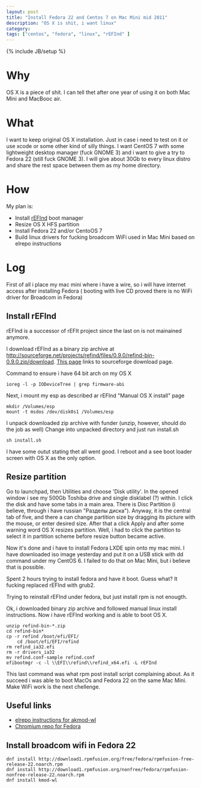 ```yaml
---
layout: post
title: "Install Fedora 22 and Centos 7 on Mac Mini mid 2011"
description: "OS X is shit, i want linux"
category: 
tags: ["centos", "fedora", "linux", "rEFInd" ]
---
```

{% include JB/setup %}

# Why

OS X is a piece of shit. I can tell thet after one year of using it on both Mac Mini and MacBooc air.

# What

I want to keep original OS X installation. Just in case i need to test on it or use
xcode or some other kind of silly things. I want CentOS 7 with some lightweight 
desktop manager (fuck GNOME 3) and i want to give a try to Fedora 22 (still fuck GNOME 3).
I will give about 30Gb to every linux distro and share the rest space between them as my 
home directory.

# How

My plan is:

  * Install [rEFInd](http://www.rodsbooks.com/refind/) boot manager
  * Resize OS X HFS partition 
  * Install Fedora 22 and/or CentoOS 7
  * Build linux drivers for fucking broadcom WiFi used in Mac Mini based on elrepo instructions

# Log

First of all i place my mac mini where i have a wire, so i will have internet access after 
installing Fedora ( booting with live CD proved there is no WiFi driver for Broadcom in Fedora) 

## Install rEFInd
rEFInd is a successor of rEFIt project since the last on is not mainained anymore. 

I download rEFInd as a binary zip archive at http://sourceforge.net/projects/refind/files/0.9.0/refind-bin-0.9.0.zip/download.
[This page](http://www.rodsbooks.com/refind/getting.html) links to sourceforge download page.

Command to ensure i have 64 bit arch on my OS X

    ioreg -l -p IODeviceTree | grep firmware-abi

Next, i mount my esp as described ar rEFInd "Manual OS X install" page

    mkdir /Volumes/esp
    mount -t msdos /dev/disk0s1 /Volumes/esp

I unpack  downloaded zip archive with funder (unzip, however, should do the job as well)
Change into unpacked directory and just run install.sh

    sh install.sh

I have some outut stating thet all went good. I reboot and a see boot loader screen with
OS X as the only option. 

## Resize partition

Go to launchpad, then Utilities and choose 'Disk utility'. In the opened window i see my 500Gb 
Toshiba drive and single disklabel (?) within. I click the disk and have some tabs in a main 
area. There is Disc Partition (i believe, through i have russian "Разделы диска"). Anyway, it
is the central tab of five, and there a can change partition size by dragging its picture with
the mouse, or enter desired size. After that a click Apply and after some warning word OS X
resizes partition. Well, i had to click the partition to select it in partition scheme before
resize button became active.

Now it's done and i have to install Fedora LXDE spin onto my mac mini. I have downloaded 
iso image yesterday and put it on a USB stick with dd command under my CentOS 6. I failed 
to do that on Mac Mini, but i believe that is possible.

Spent 2 hours trying to install fedora and have it boot. Guess what? It fucking replaced rEFInd
with grub2.

Trying to reinstall rEFInd under fedora, but just install rpm is not enougth.

Ok, i downloaded binary zip archive and followed manual linux install instructions. Now i have rEFInd
working and is able to boot OS X.

    unzip refind-bin-*.zip
    cd refind-bin*
    cp -r refind /boot/efi/EFI/
		cd /boot/efi/EFI/refind
    rm refind_ia32.efi
    rm -r drivers_ia32
    mv refind.conf-sample refind.conf
    efibootmgr -c -l \\EFI\\refind\\refind_x64.efi -L rEFInd

This last command was what rpm post install script complaining about. As it succeed i was able
to boot MacOs and Fedora 22 on the same Mac Mini. Make WiFi work is the next chellenge.

## Useful links

  * [elrepo instructions for akmod-wl](http://elrepo.org/tiki/wl-kmod)
  * [Chromium repo for Fedora](http://copr.fedoraproject.org/coprs/spot/chromium/)

## Install broadcom wifi in Fedora 22

    dnf install http://download1.rpmfusion.org/free/fedora/rpmfusion-free-release-22.noarch.rpm
    dnf install http://download1.rpmfusion.org/nonfree/fedora/rpmfusion-nonfree-release-22.noarch.rpm
    dnf install kmod-wl

